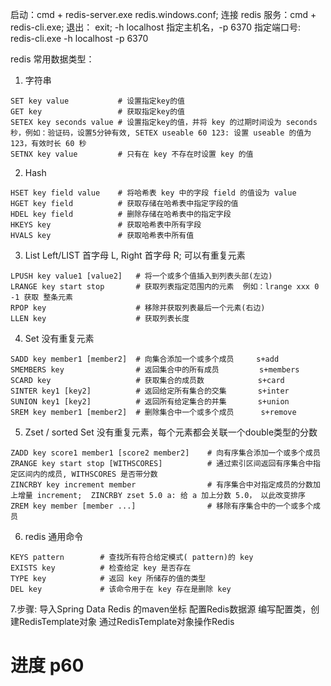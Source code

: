 启动：cmd + redis-server.exe redis.windows.conf;
连接 redis 服务：cmd + redis-cli.exe;
退出： exit;
-h localhost 指定主机名，-p 6370 指定端口号: redis-cli.exe -h localhost -p 6370

redis 常用数据类型：
1. 字符串
```
SET key value		    # 设置指定key的值
GET key			        # 获取指定key的值
SETEX key seconds value	# 设置指定key的值，并将 key 的过期时间设为 seconds 秒，例如：验证码，设置5分钟有效, SETEX useable 60 123: 设置 useable 的值为 123，有效时长 60 秒
SETNX key value		    # 只有在 key 不存在时设置 key 的值

```
2. Hash
```
HSET key field value 	# 将哈希表 key 中的字段 field 的值设为 value
HGET key field 	        # 获取存储在哈希表中指定字段的值
HDEL key field		    # 删除存储在哈希表中的指定字段
HKEYS key 		        # 获取哈希表中所有字段
HVALS key 		        # 获取哈希表中所有值

```
3. List  Left/LIST 首字母 L, Right 首字母 R; 可以有重复元素
```
LPUSH key value1 [value2] 	# 将一个或多个值插入到列表头部(左边)
LRANGE key start stop 		# 获取列表指定范围内的元素  例如：lrange xxx 0 -1 获取 整条元素
RPOP key 			        # 移除并获取列表最后一个元素(右边)
LLEN key 			        # 获取列表长度

```
4. Set  没有重复元素
```
SADD key member1 [member2] 	# 向集合添加一个或多个成员     s+add
SMEMBERS key 		        # 返回集合中的所有成员         s+members
SCARD key 			        # 获取集合的成员数            s+card
SINTER key1 [key2] 		    # 返回给定所有集合的交集       s+inter
SUNION key1 [key2] 		    # 返回所有给定集合的并集       s+union
SREM key member1 [member2] 	# 删除集合中一个或多个成员      s+remove

```
5. Zset / sorted Set   没有重复元素，每个元素都会关联一个double类型的分数
```
ZADD key score1 member1 [score2 member2] 	# 向有序集合添加一个或多个成员
ZRANGE key start stop [WITHSCORES] 		    # 通过索引区间返回有序集合中指定区间内的成员, WITHSCORES 是否带分数
ZINCRBY key increment member 			    # 有序集合中对指定成员的分数加上增量 increment;  ZINCRBY zset 5.0 a: 给 a 加上分数 5.0， 以此改变排序
ZREM key member [member ...] 			    # 移除有序集合中的一个或多个成员
```

6. redis 通用命令
```
KEYS pattern 		# 查找所有符合给定模式( pattern)的 key 
EXISTS key 		    # 检查给定 key 是否存在
TYPE key 		    # 返回 key 所储存的值的类型
DEL key 		    # 该命令用于在 key 存在是删除 key

```

7.步骤:
导入Spring Data Redis 的maven坐标
配置Redis数据源
编写配置类，创建RedisTemplate对象
通过RedisTemplate对象操作Redis

# 进度 p60
